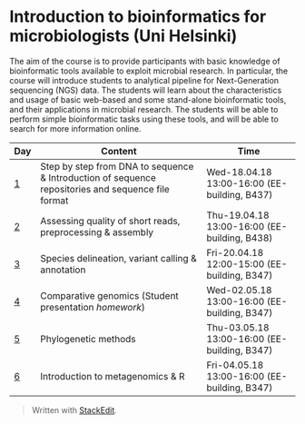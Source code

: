 ﻿# Introduction to bioinformatics for microbiologists (Uni Helsinki)
The aim of the course is to provide participants with basic knowledge of bioinformatic tools available to exploit microbial research. In particular, the course will introduce students to analytical pipeline for Next-Generation sequencing (NGS) data. The students will learn about the characteristics and usage of basic web-based and some stand-alone bioinformatic tools, and their applications in microbial research. The students will be able to perform simple bioinformatic tasks using these tools, and will be able to search for more information online.

| Day               |Content                          |Time                         |
|--------------------|-------------------------------|-----------------------------|
| [1](https://github.com/mirossilabcourses/IBM2019/blob/master/Github_IBM_Day1.md)  |Step by step from DNA to sequence & Introduction of sequence repositories and sequence file format|Wed-18.04.18 13:00-16:00 (EE-building, B437)|
| [2]()  |Assessing quality of short reads, preprocessing & assembly|Thu-19.04.18 13:00-16:00 (EE-building, B438)|
| [3]()  |Species delineation, variant calling & annotation|Fri-20.04.18 12:00-15:00 (EE-building, B347)|
| [4]()   |Comparative genomics (Student presentation *homework*)|Wed-02.05.18 13:00-16:00 (EE-building, B347)|
| [5]()   | Phylogenetic methods|Thu-03.05.18 13:00-16:00 (EE-building, B347)|
| [6]()   |Introduction to metagenomics & R|Fri-04.05.18 13:00-16:00 (EE-building, B347)|


> Written with [StackEdit](https://stackedit.io/).
